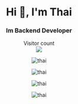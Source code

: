 <h1 align="center">Hi 👋, I'm Thai</h1>
<h3 align="center">Im Backend Developer</h3>

<p align="center"> 
  Visitor count<br>
  <img src="https://profile-counter.glitch.me/thaitran003/count.svg" />
</p>

<p align="center"><img align="center" src="https://github-readme-stats.vercel.app/api/top-langs?username=thaitran003&show_icons=true&locale=en" alt="thai" /></p>

<p align="center"><img align="center" src="https://github-readme-stats.vercel.app/api?username=thaitran003&show=discussions_started&show_icons=true&locale=en&theme=tokyonight" alt="thai" /></p>

<p align="center"><img align="center" src="https://github-readme-stats.vercel.app/api/wakatime?username=@thaitran003&" alt="thai" /></p>

<p align="center"><img align="center" src="https://github-readme-streak-stats.herokuapp.com/?user=thaitran003&" alt="thai" /></p>
